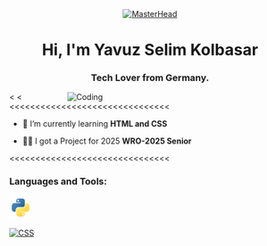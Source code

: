 <div align="center">
  <a href="https://yavuzselimkolbasar.io">
    <img src="https://c.tenor.com/XgAG1LXjpcYAAAAd/apartamento-qualquer-banner-banner.gif" alt="MasterHead">
  </a>
</div>

<h1 align="center">Hi, I'm Yavuz Selim Kolbasar</h1>
<h3 align="center">Tech Lover from Germany.</h3>
<img align="right" alt="Coding" width="400" src="https://adeels.ca/assets/images/github.gif">

<
<
<<<<<<<<<<<<<<<<<<<<<<<<<<<<<<<

- 🌱 I’m currently learning **HTML and CSS**

- 👨‍💻 I got a Project for 2025 **WRO-2025 Senior**


<<<<<<<<<<<<<<<<<<<<<<<<<<<<<<<

<h3 align="left">Languages and Tools:</h3>
<p><img src="https://raw.githubusercontent.com/devicons/devicon/master/icons/python/python-original.svg" alt="python" width="40" height="40"/></p>
<p align="left"><a href="https://github.com/yavuzselimkolbasar/yavuzselimkolbasar" target="_blank" rel="noreferrer"><img src="[https://raw.githubusercontent.com/devicons/devicon/master/icons/python[...]</a></p>
<p><img src="https://logodownload.org/wp-content/uploads/2017/04/css-3-logo.png" alt="CSS" width="40" height="40"/></p>
<p align="left"><a href="https://github.com/yavuzselimkolbasar/yavuzselimkolbasar" target="_blank" rel="noreferrer"><img src="[https://logodownload.org/wp-content/uploads/2017/04/css-3-logo.png[...]</a></p>
